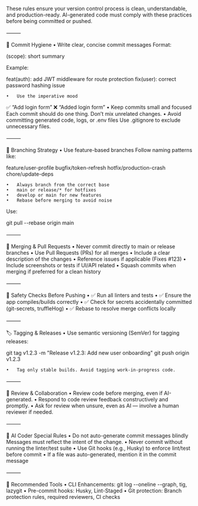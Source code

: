 These rules ensure your version control process is clean, understandable, and production-ready. AI-generated code must comply with these practices before being committed or pushed.

⸻

🧼 Commit Hygiene
	•	Write clear, concise commit messages
Format:

<type>(scope): short summary

Example:

feat(auth): add JWT middleware for route protection
fix(user): correct password hashing issue


	•	Use the imperative mood
✅ “Add login form”
❌ “Added login form”
	•	Keep commits small and focused
Each commit should do one thing. Don’t mix unrelated changes.
	•	Avoid committing generated code, logs, or .env files
Use .gitignore to exclude unnecessary files.

⸻

🌱 Branching Strategy
	•	Use feature-based branches
Follow naming patterns like:

feature/user-profile
bugfix/token-refresh
hotfix/production-crash
chore/update-deps


	•	Always branch from the correct base
	•	main or release/* for hotfixes
	•	develop or main for new features
	•	Rebase before merging to avoid noise
Use:

git pull --rebase origin main



⸻

🔀 Merging & Pull Requests
	•	Never commit directly to main or release branches
	•	Use Pull Requests (PRs) for all merges
	•	Include a clear description of the changes
	•	Reference issues if applicable (Fixes #123)
	•	Include screenshots or tests if UI/API related
	•	Squash commits when merging if preferred for a clean history

⸻

🧪 Safety Checks Before Pushing
	•	✅ Run all linters and tests
	•	✅ Ensure the app compiles/builds correctly
	•	✅ Check for secrets accidentally committed (git-secrets, truffleHog)
	•	✅ Rebase to resolve merge conflicts locally

⸻

🏷 Tagging & Releases
	•	Use semantic versioning (SemVer) for tagging releases:

git tag v1.2.3 -m "Release v1.2.3: Add new user onboarding"
git push origin v1.2.3


	•	Tag only stable builds. Avoid tagging work-in-progress code.

⸻

👀 Review & Collaboration
	•	Review code before merging, even if AI-generated.
	•	Respond to code review feedback constructively and promptly.
	•	Ask for review when unsure, even as AI — involve a human reviewer if needed.

⸻

🧠 AI Coder Special Rules
	•	Do not auto-generate commit messages blindly
Messages must reflect the intent of the change.
	•	Never commit without running the linter/test suite
	•	Use Git hooks (e.g., Husky) to enforce lint/test before commit
	•	If a file was auto-generated, mention it in the commit message

⸻

🧰 Recommended Tools
	•	CLI Enhancements: git log --oneline --graph, tig, lazygit
	•	Pre-commit hooks: Husky, Lint-Staged
	•	Git protection: Branch protection rules, required reviewers, CI checks
